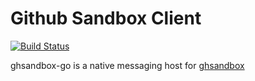 # Github Sandbox Client

[![Build Status](https://travis-ci.org/josephbuchma/ghsandbox-go.svg?branch=master)](https://travis-ci.org/josephbuchma/ghsandbox-go)

ghsandbox-go is a native messaging host for
[ghsandbox](https://github.com/josephbuchma/ghsandbox-js)

